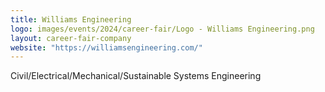 ```yaml
---
title: Williams Engineering 
logo: images/events/2024/career-fair/Logo - Williams Engineering.png
layout: career-fair-company
website: "https://williamsengineering.com/"
---
```


Civil/Electrical/Mechanical/Sustainable Systems Engineering
